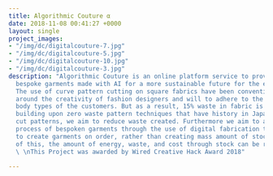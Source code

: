 ```yaml
---
title: Algorithmic Couture α
date: 2018-11-08 00:41:27 +0000
layout: single
project_images:
- "/img/dc/digitalcouture-7.jpg"
- "/img/dc/digitalcouture-5.jpg"
- "/img/dc/digitalcouture-10.jpg"
- "/img/dc/digitalcouture-3.jpg"
description: "Algorithmic Couture is an online platform service to provide zero waste
  bespoke garments made with AI for a more sustainable future for the environment.
  The use of curve pattern cutting on square fabrics have been conventionally centered
  around the creativity of fashion designers and will to adhere to the dimensional
  body types of the customers. But as a result, 15% waste in fabric is created. By
  building upon zero waste pattern techniques that have history in Japanese straight
  cut patterns, we aim to reduce waste created. Furthermore we aim to automate the
  process of bespoken garments through the use of digital fabrication technologies
  to create garments on order, rather than creating mass amount of stock. Because
  of this, the amount of energy, waste, and cost through stock can be reduced.  \n
  \ \nThis Project was awarded by Wired Creative Hack Award 2018"

---
```

